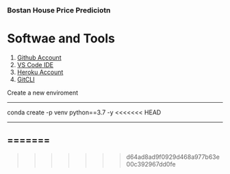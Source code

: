 ### Bostan House Price Prediciotn


# Softwae and Tools 
1. [Github Account ](https://github.com)
2. [VS Code IDE](https://code.visualstudio.com)
3. [Heroku Account](https://heroku.com)
4. [GitCLI](https://git-scm.com/book/en/v2/Getting-Started-The-Command-Line)

Create a new enviroment 

---
conda create -p venv python==3.7 -y
<<<<<<< HEAD

---
=======
---
>>>>>>> d64ad8ad9f0929d468a977b63e00c392967dd0fe
